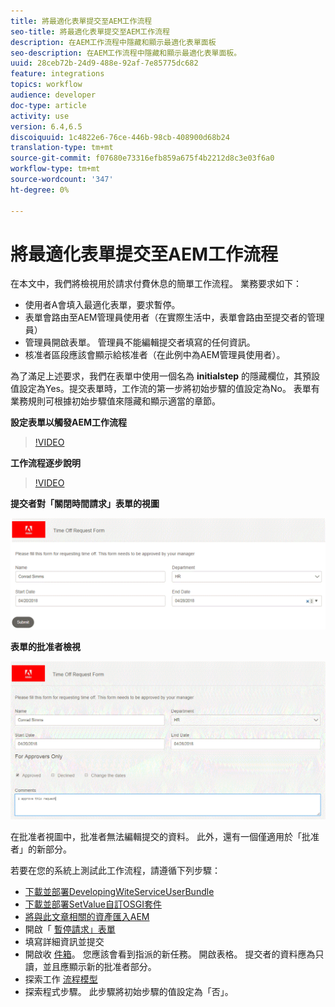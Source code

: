 ```yaml
---
title: 將最適化表單提交至AEM工作流程
seo-title: 將最適化表單提交至AEM工作流程
description: 在AEM工作流程中隱藏和顯示最適化表單面板
seo-description: 在AEM工作流程中隱藏和顯示最適化表單面板。
uuid: 28ceb72b-24d9-488e-92af-7e85775dc682
feature: integrations
topics: workflow
audience: developer
doc-type: article
activity: use
version: 6.4,6.5
discoiquuid: 1c4822e6-76ce-446b-98cb-408900d68b24
translation-type: tm+mt
source-git-commit: f07680e73316efb859a675f4b2212d8c3e03f6a0
workflow-type: tm+mt
source-wordcount: '347'
ht-degree: 0%

---
```



# 將最適化表單提交至AEM工作流程

在本文中，我們將檢視用於請求付費休息的簡單工作流程。 業務要求如下：

* 使用者A會填入最適化表單，要求暫停。
* 表單會路由至AEM管理員使用者（在實際生活中，表單會路由至提交者的管理員）
* 管理員開啟表單。 管理員不能編輯提交者填寫的任何資訊。
* 核准者區段應該會顯示給核准者（在此例中為AEM管理員使用者）。

為了滿足上述要求，我們在表單中使用一個名為 **initialstep** 的隱藏欄位，其預設值設定為Yes。提交表單時，工作流的第一步將初始步驟的值設定為No。 表單有業務規則可根據初始步驟值來隱藏和顯示適當的章節。

**設定表單以觸發AEM工作流程**

>[!VIDEO](https://video.tv.adobe.com/v/28406?quality=9&learn=on)

**工作流程逐步說明**

>[!VIDEO](https://video.tv.adobe.com/v/28407?quality=9&learn=on)

**提交者對「關閉時間請求」表單的視圖**

![initialstep](assets/initialstep.gif)

**表單的批准者檢視**

![approverview](assets/approversview.gif)

在批准者視圖中，批准者無法編輯提交的資料。 此外，還有一個僅適用於「批准者」的新部分。

若要在您的系統上測試此工作流程，請遵循下列步驟：
* [下載並部署DevelopingWiteServiceUserBundle](/help/forms/assets/common-osgi-bundles/DevelopingWithServiceUser.jar)
* [下載並部署SetValue自訂OSGI套件](/help/forms/assets/common-osgi-bundles/SetValueApp.core-1.0-SNAPSHOT.jar)
* [將與此文章相關的資產匯入AEM](assets/helpxworkflow.zip)
* 開啟「 [暫停請求」表單](http://localhost:4502/content/dam/formsanddocuments/helpx/timeoffrequestform/jcr:content?wcmmode=disabled)
* 填寫詳細資訊並提交
* 開啟收 [件箱](http://localhost:4502/mnt/overlay/cq/inbox/content/inbox.html)。 您應該會看到指派的新任務。 開啟表格。 提交者的資料應為只讀，並且應顯示新的批准者部分。
* 探索工作 [流程模型](http://localhost:4502/editor.html/conf/global/settings/workflow/models/helpxworkflow.html)
* 探索程式步驟。 此步驟將初始步驟的值設定為「否」。
